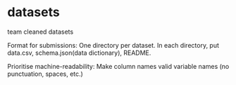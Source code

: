 # datasets
team cleaned datasets

Format for submissions: One directory per dataset. In each directory, put data.csv, schema.json(data dictionary), README.

Prioritise machine-readability: Make column names valid variable names (no punctuation, spaces, etc.)
